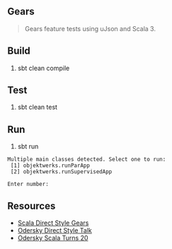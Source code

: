 Gears
-----
>Gears feature tests using uJson and Scala 3.

Build
-----
1. sbt clean compile

Test
----
1. sbt clean test

Run
---
1. sbt run
```
Multiple main classes detected. Select one to run:
 [1] objektwerks.runParApp
 [2] objektwerks.runSupervisedApp

Enter number:
```

Resources
---------
* [Scala Direct Style Gears](https://github.com/lampepfl/gears)
* [Odersky Direct Style Talk](https://www.youtube.com/watch?v=0Fm0y4K4YO8)
* [Odersky Scala Turns 20](https://www.youtube.com/watch?v=sNos8aGjJMA)